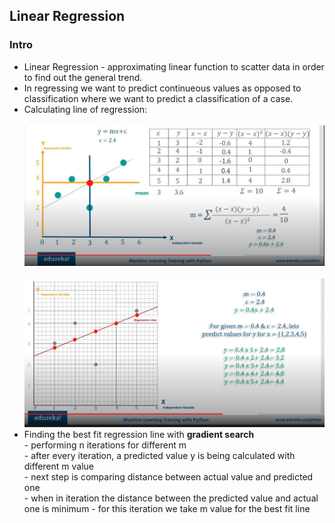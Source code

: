 <h2>Linear Regression</h2>

<h3>Intro</h3>
<ul>
  <li>Linear Regression - approximating linear function to scatter data in order to find out the general trend.</li>
  <li>In regressing we want to predict continueous values as opposed to classification where we want to predict a classification of a case.</li>
  <li>Calculating line of regression:
    <br>
    <br>
    <img src="images/linear_reg.JPG">
    <br>
    <br>
    <img src="images/predictions.JPG">
  </li>
  <li> Finding the best fit regression line with <b>gradient search</b>
    <br>
    - performing n iterations for different m <br>
    - after every iteration, a predicted value y is being calculated with different m value <br>
    - next step is comparing distance between actual value and predicted one <br>
    - when in iteration the distance between the predicted value and actual one is minimum - for this iteration we take m value for the best fit line <br>
  </li>
  
</ul>
